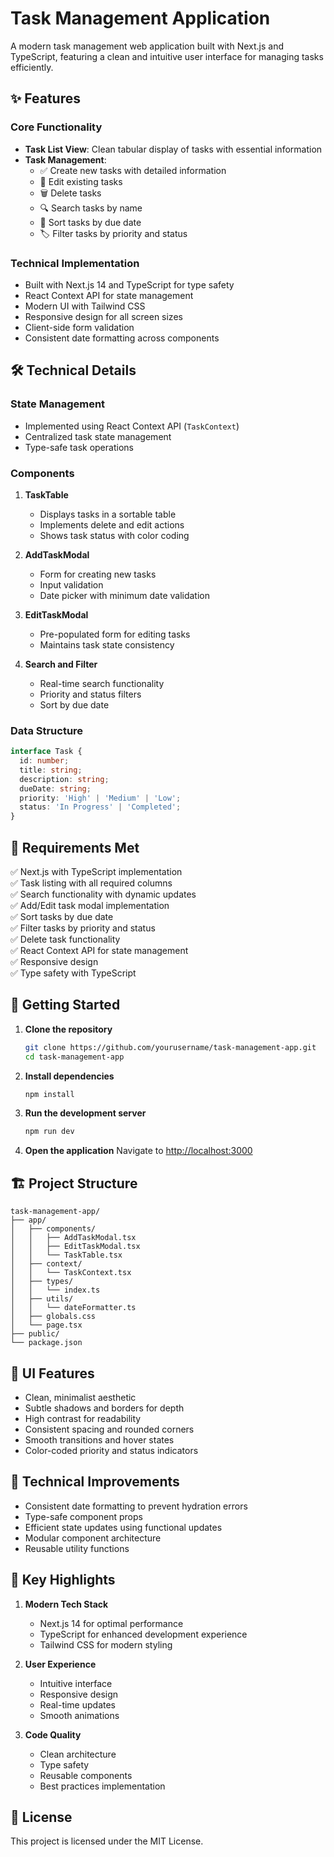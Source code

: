 # Task Management Application

A modern task management web application built with Next.js and TypeScript, featuring a clean and intuitive user interface for managing tasks efficiently.

## ✨ Features

### Core Functionality
- **Task List View**: Clean tabular display of tasks with essential information
- **Task Management**:
  - ✅ Create new tasks with detailed information
  - 📝 Edit existing tasks
  - 🗑️ Delete tasks
  - 🔍 Search tasks by name
  - 🔄 Sort tasks by due date
  - 🏷️ Filter tasks by priority and status

### Technical Implementation
- Built with Next.js 14 and TypeScript for type safety
- React Context API for state management
- Modern UI with Tailwind CSS
- Responsive design for all screen sizes
- Client-side form validation
- Consistent date formatting across components

## 🛠️ Technical Details

### State Management
- Implemented using React Context API (`TaskContext`)
- Centralized task state management
- Type-safe task operations

### Components
1. **TaskTable**
   - Displays tasks in a sortable table
   - Implements delete and edit actions
   - Shows task status with color coding

2. **AddTaskModal**
   - Form for creating new tasks
   - Input validation
   - Date picker with minimum date validation

3. **EditTaskModal**
   - Pre-populated form for editing tasks
   - Maintains task state consistency

4. **Search and Filter**
   - Real-time search functionality
   - Priority and status filters
   - Sort by due date

### Data Structure
```typescript
interface Task {
  id: number;
  title: string;
  description: string;
  dueDate: string;
  priority: 'High' | 'Medium' | 'Low';
  status: 'In Progress' | 'Completed';
}
```

## 🎯 Requirements Met

✅ Next.js with TypeScript implementation  
✅ Task listing with all required columns  
✅ Search functionality with dynamic updates  
✅ Add/Edit task modal implementation  
✅ Sort tasks by due date  
✅ Filter tasks by priority and status  
✅ Delete task functionality  
✅ React Context API for state management  
✅ Responsive design  
✅ Type safety with TypeScript

## 🚀 Getting Started

1. **Clone the repository**
   ```bash
   git clone https://github.com/yourusername/task-management-app.git
   cd task-management-app
   ```

2. **Install dependencies**
   ```bash
   npm install
   ```

3. **Run the development server**
   ```bash
   npm run dev
   ```

4. **Open the application**
   Navigate to [http://localhost:3000](http://localhost:3000)

## 🏗️ Project Structure

```
task-management-app/
├── app/
│   ├── components/
│   │   ├── AddTaskModal.tsx
│   │   ├── EditTaskModal.tsx
│   │   └── TaskTable.tsx
│   ├── context/
│   │   └── TaskContext.tsx
│   ├── types/
│   │   └── index.ts
│   ├── utils/
│   │   └── dateFormatter.ts
│   ├── globals.css
│   └── page.tsx
├── public/
└── package.json
```

## 🎨 UI Features

- Clean, minimalist aesthetic
- Subtle shadows and borders for depth
- High contrast for readability
- Consistent spacing and rounded corners
- Smooth transitions and hover states
- Color-coded priority and status indicators

## 🔧 Technical Improvements

- Consistent date formatting to prevent hydration errors
- Type-safe component props
- Efficient state updates using functional updates
- Modular component architecture
- Reusable utility functions

## 🌟 Key Highlights

1. **Modern Tech Stack**
   - Next.js 14 for optimal performance
   - TypeScript for enhanced development experience
   - Tailwind CSS for modern styling

2. **User Experience**
   - Intuitive interface
   - Responsive design
   - Real-time updates
   - Smooth animations

3. **Code Quality**
   - Clean architecture
   - Type safety
   - Reusable components
   - Best practices implementation

## 📝 License

This project is licensed under the MIT License.
